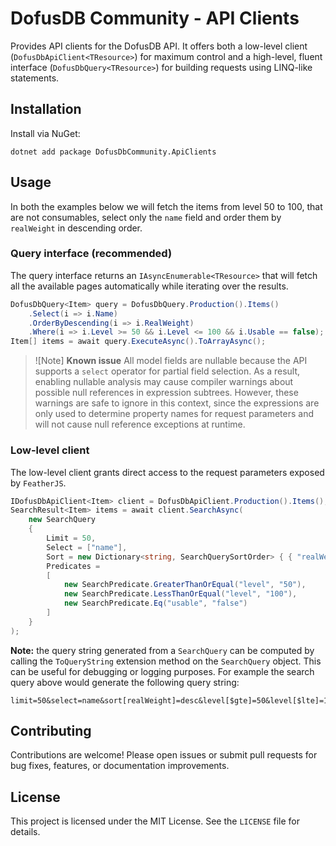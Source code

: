 ﻿# DofusDB Community - API Clients

Provides API clients for the DofusDB API. It offers both a low-level client (`DofusDbApiClient<TResource>`) for maximum control and a high-level, fluent interface (`DofusDbQuery<TResource>`) for building requests using LINQ-like statements.

## Installation

Install via NuGet:

```
dotnet add package DofusDbCommunity.ApiClients
```

## Usage

In both the examples below we will fetch the items from level 50 to 100, that are not consumables, select only the `name` field and order them by `realWeight` in descending order.

### Query interface (recommended)

The query interface returns an `IAsyncEnumerable<TResource>` that will fetch all the available pages automatically while iterating over the results.

```csharp
DofusDbQuery<Item> query = DofusDbQuery.Production().Items()
    .Select(i => i.Name)
    .OrderByDescending(i => i.RealWeight)
    .Where(i => i.Level >= 50 && i.Level <= 100 && i.Usable == false);
Item[] items = await query.ExecuteAsync().ToArrayAsync();
```

> ![Note] **Known issue**
> All model fields are nullable because the API supports a `select` operator for partial field selection. 
> As a result, enabling nullable analysis may cause compiler warnings about possible null references in expression subtrees. 
> However, these warnings are safe to ignore in this context, since the expressions are only used to determine property names for request parameters and will not cause null reference exceptions at runtime.

### Low-level client

The low-level client grants direct access to the request parameters exposed by `FeatherJS`.

```csharp
IDofusDbApiClient<Item> client = DofusDbApiClient.Production().Items();
SearchResult<Item> items = await client.SearchAsync(
    new SearchQuery
    {
        Limit = 50,
        Select = ["name"],
        Sort = new Dictionary<string, SearchQuerySortOrder> { { "realWeight", SearchQuerySortOrder.Descending } }, 
        Predicates =
        [
            new SearchPredicate.GreaterThanOrEqual("level", "50"),
            new SearchPredicate.LessThanOrEqual("level", "100"),
            new SearchPredicate.Eq("usable", "false")
        ]
    }
);
```

**Note:** the query string generated from a `SearchQuery` can be computed by calling the `ToQueryString` extension method on the `SearchQuery` object. This can be useful for debugging or logging purposes. 
For example the search query above would generate the following query string:

```
limit=50&select=name&sort[realWeight]=desc&level[$gte]=50&level[$lte]=100&usable=false
```

## Contributing

Contributions are welcome! Please open issues or submit pull requests for bug fixes, features, or documentation improvements.

## License

This project is licensed under the MIT License. See the `LICENSE` file for details.